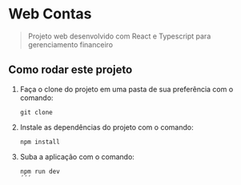 # Web Contas

> Projeto web desenvolvido com React e Typescript para gerenciamento financeiro

## Como rodar este projeto

1. Faça o clone do projeto em uma pasta de sua preferência com o comando:
    
    ```Shell
    git clone
    ```
1. Instale as dependências do projeto com o comando:

    ```Shell
    npm install
    ```
1. Suba a aplicação com o comando:

    ```Shell
    npm run dev
    ´´´

